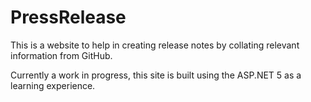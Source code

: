 # PressRelease
This is a website to help in creating release notes by collating relevant information from GitHub.

Currently a work in progress, this site is built using the ASP.NET 5 as a learning experience.

